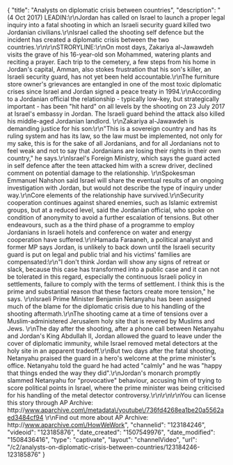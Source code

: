 {
    "title": "Analysts on diplomatic crisis between countries",
    "description": "(4 Oct 2017) LEADIN:\r\nJordan has called on Israel to launch a proper legal inquiry into a fatal shooting in which an Israeli security guard killed two Jordanian civilians.\r\nIsrael called the shooting self defence but the incident has created a diplomatic crisis between the two countries.\r\n\r\nSTRORYLINE:\r\nOn most days, Zakariya al-Jawawdeh visits the grave of his 16-year-old son Mohammed, watering plants and reciting a prayer. Each trip to the cemetery, a few steps from his home in Jordan's capital, Amman, also stokes frustration that his son's killer, an Israeli security guard, has not yet been held accountable.\r\nThe furniture store owner's grievances are entangled in one of the most toxic diplomatic crises since Israel and Jordan signed a peace treaty in 1994.\r\nAccording to a Jordanian official the relationship - typically low-key, but strategically important - has been \"hit hard\" on all levels by the shooting on 23 July 2017 at Israel's embassy in Jordan. The Israeli guard behind the attack also killed his middle-aged Jordanian landlord. \r\nZakariya al-Jawawdeh is demanding justice for his son:\r\n\"This is a sovereign country and has its ruling system and has its law, so the law must be implemented, not only for my sake, this is for the sake of all Jordanians, and for all Jordanians not to feel weak and not to say that Jordanians are losing their rights in their own country,\" he says.\r\nIsrael's Foreign Ministry, which says the guard acted in self defence after the teen attacked him with a screw driver, declined comment on potential damage to the relationship. \r\nSpokesman Emmanuel Nahshon said Israel will share the eventual results of an ongoing investigation with Jordan, but would not describe the type of inquiry under way.\r\nCore elements of the relationship have survived.\r\nSecurity cooperation continues against shared enemies, such as Islamic extremist groups, but at a reduced level, said the Jordanian official, who spoke on condition of anonymity to avoid a further escalation of tensions. But other endeavours, such as a the third phase of a programme to employ Jordanians in Israeli hotels and conference on water and energy cooperation have suffered.\r\nHamada Faraaneh, a political analyst and former MP says Jordan, is unlikely to back down until the Israeli security guard is put on legal and public trial and his victims' families are compensated:\r\n\"I don't think Jordan will show any signs of retreat or slack, because this case has transformed into a public case and it can not be tolerated in this regard, especially the continuous Israeli policy in settlements, failure to comply with the terms of settlement. I think this is the prime and substantial reason that these factors create more tension,\" he says. \r\nIsraeli Prime Minister Benjamin Netanyahu has been assigned much of the blame for the diplomatic crisis due to his handling of the shooting aftermath.\r\nThe shooting came at a time of tensions over a Muslim-administered Jerusalem holy site that is revered by Muslims and Jews. \r\nThe day after the shooting, after a phone call between Netanyahu and Jordan's King Abdullah II, Jordan allowed the guard to leave under the cover of diplomatic immunity, while Israel removed metal detectors at the holy site in an apparent tradeoff.\r\nBut two days after the fatal shooting, Netanyahu praised the guard in a hero's welcome at the prime minister's office. Netanyahu told the guard he had acted \"calmly\" and he was \"happy that things ended the way they did\".\r\nJordan's monarch promptly slammed Netanyahu for \"provocative\" behaviour, accusing him of trying to score political points in Israel, where the prime minister was being criticised for his handling of the metal detector controversy.\r\n\r\n\r\nYou can license this story through AP Archive: http:\/\/www.aparchive.com\/metadata\/youtube\/736fd4268ea1be20a5562aed3484cf94 \r\nFind out more about AP Archive: http:\/\/www.aparchive.com\/HowWeWork",
    "channelid": "123184246",
    "videoid": "123185876",
    "date_created": "1507549976",
    "date_modified": "1508436416",
    "type": "captivate",
    "layout": "channelVideo",
    "url": "\/c2\/analysts-on-diplomatic-crisis-between-countries\/123184246-123185876"
}